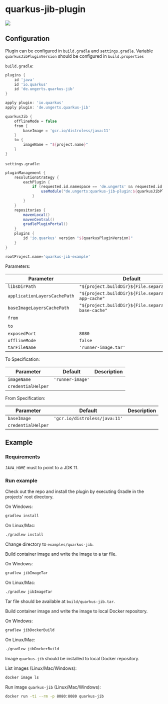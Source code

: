 # quarkus-jib-plugin

![](https://github.com/ungerts/quarkus-jib-plugin/workflows/build/badge.svg)

## Configuration

Plugin can be configured in ```build.gradle``` and ```settings.gradle```.
Variable ```quarkusJibPluginVersion``` should be configured in ```build.properties```

```build.gradle```:

```groovy
plugins {
    id 'java'
    id 'io.quarkus'
    id 'de.ungerts.quarkus-jib'
}

apply plugin: 'io.quarkus'
apply plugin: 'de.ungerts.quarkus-jib'

quarkusJib {
    offlineMode = false
    from {
        baseImage = 'gcr.io/distroless/java:11'
    }
    to {
        imageName = "${project.name}"
    }
}
```

```settings.gradle```:

```groovy
pluginManagement {
    resolutionStrategy {
        eachPlugin {
            if (requested.id.namespace == 'de.ungerts' && requested.id.name == 'quarkus-jib') {
                useModule("de.ungerts:quarkus-jib-plugin:${quarkusJibPluginVersion}")
            }
        }
    }
    repositories {
        mavenLocal()
        mavenCentral()
        gradlePluginPortal()
    }
    plugins {
        id 'io.quarkus' version "${quarkusPluginVersion}"
    }
}

rootProject.name='quarkus-jib-example'
```

Parameters:

Parameter | Default | Description 
--- | --- | --- 
`libsDirPath` | `"${project.buildDir}${File.separator}lib"` | 
`applicationLayersCachePath` | `"${project.buildDir}${File.separator}jib-app-cache"` | 
`baseImageLayersCachePath` | `"${project.buildDir}${File.separator}jib-base-cache"` | 
`from` |  | Closure
`to` |  | Closure
`exposedPort` | `8080` | 
`offlineMode` | `false` | 
`tarFileName` | `'runner-image.tar'` | 

To Specification:

Parameter | Default | Description 
--- | --- | --- 
`imageName` | `'runner-image'` | 
`credentialHelper` |  |  

From Specification:

Parameter | Default | Description 
--- | --- | --- 
`baseImage` | `'gcr.io/distroless/java:11'` | 
`credentialHelper` |  | 


## Example

### Requirements

```JAVA_HOME``` must to point to a JDK 11.

### Run example

Check out  the repo and install the plugin by executing Gradle in the projects' root directory.

On Windows:

```bat
gradlew install
```

On Linux/Mac:

```bat
./gradlew install
```

Change directory to ```examples/quarkus-jib```.

Build container image and write the image to a tar file.

On Windows:

```bat
gradlew jibImageTar
```

On Linux/Mac:

```bat
./gradlew jibImageTar
```

Tar file should be available at ```build/quarkus-jib.tar```.

Build container image and write the image to local Docker repository.

On Windows:

```bat
gradlew jibDockerBuild
```

On Linux/Mac:

```bat
./gradlew jibDockerBuild
```

Image ```quarkus-jib``` should be installed to local Docker repository. 

List images (Linux/Mac/Windows):

```bash
docker image ls
```

Run image ```quarkus-jib``` (Linux/Mac/Windows):

```bash
docker run -ti --rm -p 8080:8080 quarkus-jib
```